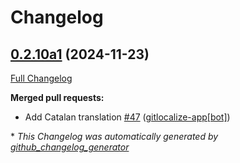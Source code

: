 # Changelog

## [0.2.10a1](https://github.com/OpenVoiceOS/ovos-skill-wolfie/tree/0.2.10a1) (2024-11-23)

[Full Changelog](https://github.com/OpenVoiceOS/ovos-skill-wolfie/compare/0.2.9...0.2.10a1)

**Merged pull requests:**

- Add Catalan translation [\#47](https://github.com/OpenVoiceOS/ovos-skill-wolfie/pull/47) ([gitlocalize-app[bot]](https://github.com/apps/gitlocalize-app))



\* *This Changelog was automatically generated by [github_changelog_generator](https://github.com/github-changelog-generator/github-changelog-generator)*
